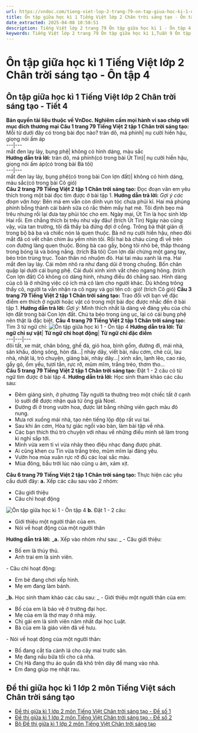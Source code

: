 ```yaml
---
url: https://vndoc.com/tieng-viet-lop-2-trang-79-on-tap-giua-hoc-ki-1-on-tap-4-238775
title: Ôn tập giữa học kì 1 Tiếng Việt lớp 2 Chân trời sáng tạo - Ôn tập 4 - VnDoc.com
date_extracted: 2025-04-08 10:58:51
description: Tiếng Việt lớp 2 trang 79 Ôn tập giữa học kì 1 - Ôn tập 4 được biên soạn nhằm giúp các em HS đạt kết quả tốt trong quá trình làm bài tập và học tập môn Tiếng Việt lớp 2.
keywords: Tiếng Việt lớp 2 trang 79 Ôn tập giữa học kì 1,Tuần 9 Ôn tập giữa học kì 1,Ôn tập giữa học kì 1,ôn tập 4,tiếng việt 2 tuần 9,tiếng việt 2,tiếng việt lớp 2,sách tiếng việt 2,sách tiếng việt lớp 2,bài tập tiếng việt lớp 2,tiếng việt lớp 2 tập 1,học tiếng việt chân trời sáng tạo,chân trời sáng tạo,tiếng việt lớp 2 chân trời,tiếng việt chân trời sáng tạo
---
```


# Ôn tập giữa học kì 1 Tiếng Việt lớp 2 Chân trời sáng tạo - Ôn tập 4
## **Ôn tập giữa học kì 1 Tiếng Việt lớp 2 Chân trời sáng tạo - Tiết 4**
**Bản quyền tài liệu thuộc về VnDoc. Nghiêm cấm mọi hành vi sao chép với mục đích thương mại**
**Câu 1 trang 79 Tiếng Việt 2 tập 1 Chân trời sáng tạo:** Mỗi từ dưới đây có trong bài đọc nào?
trán dô, má phính| nụ cười hiền hậu, giọng nói ấm áp  
---|---  
mắt đen lay láy, bụng phệ| không có hình dáng, màu sắc  
**Hướng dẫn trả lời:**
trán dô, má phính\(có trong bài Út Tin\)| nụ cười hiền hậu, giọng nói ấm áp\(có trong bài Bà tôi\)  
---|---  
mắt đen lay láy, bụng phệ\(có trong bài Con lợn đất\)| không có hình dáng, màu sắc\(có trong bài Cô gió\)  
**Câu 2 trang 79 Tiếng Việt 2 tập 1 Chân trời sáng tạo:** Đọc đoạn văn em yêu thích trong một bài đọc tìm được ở bài tập 1.
**Hướng dẫn trả lời:**
_Gợi ý các đoạn văn hay:_
Bên má em vẫn còn dính vụn tóc chưa phủi kĩ. Hai má phúng phính bỗng thành cái bánh sữa có rắc thêm mấy hạt mè. Tôi định bẹo má trêu nhưng rồi lại đưa tay phủi tóc cho em. Ngày mai, Út Tin là học sinh lớp Hai rồi. Em chẳng thích bị trêu như vậy đâu\!
\(trích Út Tin\)
Ngày nào cũng vậy, vừa tan trường, tôi đã thấy bà đứng đợi ở cổng. Trông bà thật giản dị trong bộ bà ba và chiếc nón lá quen thuộc. Bà nở nụ cười hiền hậu, nheo đôi mắt đã có vết chân chim âu yếm nhìn tôi. Rồi hai bà cháu cùng đi về trên con đường làng quen thuộc. Bóng bà cao gầy, bóng tôi nhỏ bé, thấp thoáng trong bóng lá và bóng nắng.
\(trích Bà tôi\)
Con lợn dài chừng một gang tay, béo tròn trùng trục. Toàn thân nó nhuộm đỏ. Hai tai màu xanh lá mạ. Hai mắt đen lay láy. Cái mõm nhô ra như đang dũi ở trong chuồng. Bốn chân quập lại dưới cái bụng phệ. Cái đuôi xinh xinh vắt chéo ngang hông.
\(trích Con lợn đất\)
Cô không có dáng hình, nhưng điều đó chẳng sao. Hình dáng của cô là ở những việc có ích mà cô làm cho người khác. Dù không trông thấy cô, người ta vẫn nhận ra cô ngay và gọi tên cô: gió\!
\(trích Cô gió\)
**Câu 3 trang 79 Tiếng Việt 2 tập 1 Chân trời sáng tạo:** Trao đổi với bạn về đặc điểm em thích ở người hoặc vật có trong một bài đọc được nhắc đến ở bài tập 1.
**Hướng dẫn trả lời:**
_Gợi ý:_
Mình thích nhất là dáng vẻ đáng yêu của chú lợn đất trong bài Con lợn đất. Chú ta béo trong ùng ục, lại có cái bụng phệ nên thật là đặc biệt.
**Câu 4 trang 79 Tiếng Việt 2 tập 1 Chân trời sáng tạo:** Tìm 3 từ ngữ chỉ:
![Ôn tập giữa học kì 1 - Ôn tập 4](https://i.vdoc.vn/data/image/2021/07/27/tieng-viet-lop-2-trang-79-on-tap-giua-hoc-ki-1-on-tap-4-1.jpg)
**Hướng dẫn trả lời:**
**Từ ngữ chỉ sự vật**| **Từ ngữ chỉ hoạt động**| **Từ ngữ chỉ đặc điểm**  
---|---|---  
đôi tất, xe mát, chăn bông, ghế đá, giỏ hoa, bình gốm, đường đi, mái nhà, sân khấu, dòng sông, hòn đá...| nhảy dây, viết bài, nấu cơm, chẻ củi, lau nhà, nhặt lá, trò chuyện, giảng bài, nhảy dây...| xinh xắn, lạnh lẽo, cao ráo, gầy gò, ốm yếu, tươi tắn, rực rỡ, mũm mĩm, trắng trẻo, thơm tho...  
**Câu 5 trang 79 Tiếng Việt 2 tập 1 Chân trời sáng tạo:** Đặt 1 - 2 câu có từ ngữ tìm được ở bài tập 4.
**Hướng dẫn trả lời:**
Học sinh tham khảo các câu sau:
  * Đêm giáng sinh, ở phương Tây người ta thường treo một chiếc tất ở cạnh lò sưởi để được nhận quà từ ông già Noel.
  * Đường đi ở trong vườn hoa, được lát bằng những viên gạch màu đỏ nung.
  * Mưa rơi xuống mái nhà, tạo nên tiếng lộp độp rất vui tai.
  * Sau khi ăn cơm, Hòa tự giác ngồi vào bàn, làm bài tập về nhà.
  * Các bạn thích thú trò chuyện với nhau về những điều mình sẽ làm trong kì nghỉ sắp tới.
  * Minh vừa xem ti vi vừa nhảy theo điệu nhạc đang được phát.
  * Ai cũng khen cu Tin vừa trắng trẻo, mũm mĩm lại đáng yêu.
  * Vườn hoa mùa xuân rực rỡ đủ các loại sắc màu.
  * Mùa đông, bầu trời lúc nào cũng u ám, xám xịt.

**Câu 6 trang 79 Tiếng Việt 2 tập 1 Chân trời sáng tạo:** Thực hiện các yêu cầu dưới đây:
**a.** Xếp các câu sau vào 2 nhóm:
  * Câu giới thiệu
  * Câu chỉ hoạt động

![Ôn tập giữa học kì 1 - Ôn tập 4](https://i.vdoc.vn/data/image/2021/07/27/tieng-viet-lop-2-trang-79-on-tap-giua-hoc-ki-1-on-tap-4-3.jpg)
**b.** Đặt 1 - 2 câu:
  * Giới thiệu một người thân của em.
  * Nói về hoạt động của một người thân

**Hướng dẫn trả lời:**
_**a.** Xếp vào nhóm như sau: _
\- Câu giới thiệu:
  * Bố em là thủy thủ.
  * Anh trai em là sinh viên.

\- Câu chỉ hoạt động:
  * Em bé đang chơi xếp hình.
  * Mẹ em đang làm bánh.

_**b.** Học sinh tham khảo các câu sau: _
\- Giới thiệu một người thân của em:
  * Bố của em là bảo vệ ở trường đại học.
  * Mẹ của em là thợ may ở nhà máy.
  * Chị gái em là sinh viên năm nhất đại học Luật.
  * Bà của em là giáo viên đã về hưu.

\- Nói về hoạt động của một người thân:
  * Bố đang cắt tỉa cành lá cho cây mai trước sân.
  * Mẹ đang nấu bữa tối cho cả nhà.
  * Chị Hà đang thu áo quần đã khô trên dây để mang vào nhà.
  * Em đang giúp mẹ nhặt rau.

## **Đề thi giữa học kì 1 lớp 2 môn Tiếng Việt sách Chân trời sáng tạo**
  * [Đề thi giữa kì 1 lớp 2 môn Tiếng Việt Chân trời sáng tạo - Đề số 1](<https://vndoc.com/de-thi-giua-ki-1-lop-2-mon-tieng-viet-chan-troi-sang-tao-de-so-1-330398>)
  * [Đề thi giữa kì 1 lớp 2 môn Tiếng Việt Chân trời sáng tạo - Đề số 2](<https://vndoc.com/de-thi-giua-ki-1-lop-2-mon-tieng-viet-sach-chan-troi-sang-tao-246703>)
  * [Bộ Đề thi giữa kì 1 lớp 2 môn Tiếng Việt Chân trời sáng tạo](<https://vndoc.com/bo-de-thi-giua-ki-1-lop-2-mon-tieng-viet-chan-troi-sang-tao-330410>)


